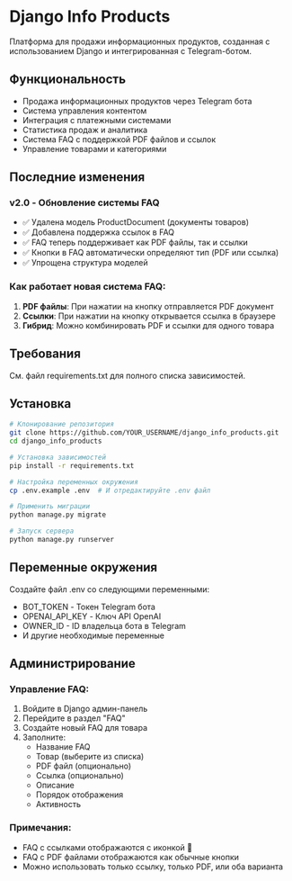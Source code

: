 # Django Info Products

Платформа для продажи информационных продуктов, созданная с использованием Django и интегрированная с Telegram-ботом.

## Функциональность

- Продажа информационных продуктов через Telegram бота
- Система управления контентом
- Интеграция с платежными системами
- Статистика продаж и аналитика
- Система FAQ с поддержкой PDF файлов и ссылок
- Управление товарами и категориями

## Последние изменения

### v2.0 - Обновление системы FAQ
- ✅ Удалена модель ProductDocument (документы товаров)
- ✅ Добавлена поддержка ссылок в FAQ
- ✅ FAQ теперь поддерживает как PDF файлы, так и ссылки
- ✅ Кнопки в FAQ автоматически определяют тип (PDF или ссылка)
- ✅ Упрощена структура моделей

### Как работает новая система FAQ:
1. **PDF файлы**: При нажатии на кнопку отправляется PDF документ
2. **Ссылки**: При нажатии на кнопку открывается ссылка в браузере
3. **Гибрид**: Можно комбинировать PDF и ссылки для одного товара

## Требования

См. файл requirements.txt для полного списка зависимостей.

## Установка

```bash
# Клонирование репозитория
git clone https://github.com/YOUR_USERNAME/django_info_products.git
cd django_info_products

# Установка зависимостей
pip install -r requirements.txt

# Настройка переменных окружения
cp .env.example .env  # И отредактируйте .env файл

# Применить миграции
python manage.py migrate

# Запуск сервера
python manage.py runserver
```

## Переменные окружения

Создайте файл .env со следующими переменными:
- BOT_TOKEN - Токен Telegram бота
- OPENAI_API_KEY - Ключ API OpenAI
- OWNER_ID - ID владельца бота в Telegram
- И другие необходимые переменные

## Администрирование

### Управление FAQ:
1. Войдите в Django админ-панель
2. Перейдите в раздел "FAQ"
3. Создайте новый FAQ для товара
4. Заполните:
   - Название FAQ
   - Товар (выберите из списка)
   - PDF файл (опционально)
   - Ссылка (опционально)
   - Описание
   - Порядок отображения
   - Активность

### Примечания:
- FAQ с ссылками отображаются с иконкой 🔗
- FAQ с PDF файлами отображаются как обычные кнопки
- Можно использовать только ссылку, только PDF, или оба варианта
